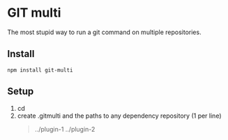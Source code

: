 # GIT multi

The most stupid way to run a git command on multiple repositories.


## Install

```npm install git-multi```


## Setup

 1. cd <main repository>
 2. create .gitmulti and the paths to any dependency repository (1 per line)
    > ../plugin-1
    > ../plugin-2
